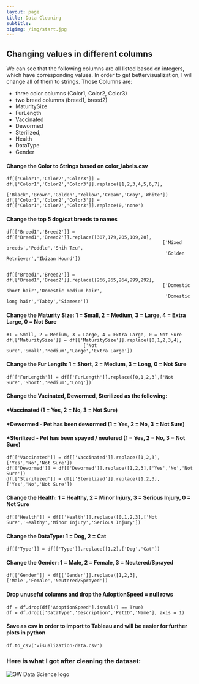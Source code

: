 ```yaml
---
layout: page
title: Data Cleaning
subtitle: 
bigimg: /img/start.jpg
---
```

## Changing values in different columns

We can see that the following columns are all listed based on integers, which have corresponding values. In order to get bettervisualization, I will change all of them to strings. Those Columns are:
- three color columns (Color1, Color2, Color3)
- two breed columns (breed1, breed2)
- MaturitySize
- FurLength
- Vaccinated
- Dewormed
- Sterilized, 
- Health
- DataType
- Gender

#### Change the Color to Strings based on color_labels.csv
```
df[['Color1','Color2','Color3']] = df[['Color1','Color2','Color3']].replace([1,2,3,4,5,6,7],
                            ['Black','Brown','Golden','Yellow','Cream','Gray','White'])
df[['Color1','Color2','Color3']] = df[['Color1','Color2','Color3']].replace(0,'none')
```
#### Change the top 5 dog/cat breeds to names
```
df[['Breed1','Breed2']] = df[['Breed1','Breed2']].replace([307,179,205,109,20],
                                                         ['Mixed breeds','Poddle','Shih Tzu',
                                                          'Golden Retriever','Ibizan Hound'])


df[['Breed1','Breed2']] = df[['Breed1','Breed2']].replace([266,265,264,299,292],
                                                         ['Domestic short hair','Domestic medium hair',
                                                          'Domestic long hair','Tabby','Siamese'])
```
#### Change the Maturity Size: 1 = Small, 2 = Medium, 3 = Large, 4 = Extra Large, 0 = Not Sure
```
#1 = Small, 2 = Medium, 3 = Large, 4 = Extra Large, 0 = Not Sure
df[['MaturitySize']] = df[['MaturitySize']].replace([0,1,2,3,4],
                            ['Not Sure','Small','Medium','Large','Extra Large'])
```
#### Change the Fur Length: 1 = Short, 2 = Medium, 3 = Long, 0 = Not Sure
```
df[['FurLength']] = df[['FurLength']].replace([0,1,2,3],['Not Sure','Short','Medium','Long'])
```
#### Change the Vacinated, Dewormed, Sterilized as the following: 
#### *Vaccinated (1 = Yes, 2 = No, 3 = Not Sure)
#### *Dewormed - Pet has been dewormed (1 = Yes, 2 = No, 3 = Not Sure)
#### *Sterilized - Pet has been spayed / neutered (1 = Yes, 2 = No, 3 = Not Sure)
```
df[['Vaccinated']] = df[['Vaccinated']].replace([1,2,3],['Yes','No','Not Sure'])
df[['Dewormed']] = df[['Dewormed']].replace([1,2,3],['Yes','No','Not Sure'])
df[['Sterilized']] = df[['Sterilized']].replace([1,2,3],['Yes','No','Not Sure'])
```
#### Change the Health: 1 = Healthy, 2 = Minor Injury, 3 = Serious Injury, 0 = Not Sure
```
df[['Health']] = df[['Health']].replace([0,1,2,3],['Not Sure','Healthy','Minor Injury','Serious Injury'])
```
#### Change the DataType: 1 = Dog, 2 = Cat
```
df[['Type']] = df[['Type']].replace([1,2],['Dog','Cat'])
```
#### Change the Gender: 1 = Male, 2 = Female, 3 = Neutered/Sprayed
```
df[['Gender']] = df[['Gender']].replace([1,2,3],['Male','Female','Neutered/Sprayed'])
```
#### Drop unuseful columns and drop the AdoptionSpeed = null rows
```
df = df.drop(df['AdoptionSpeed'].isnull() == True)
df = df.drop(['DataType','Description','PetID','Name'], axis = 1)
```
#### Save as csv in order to import to Tableau and will be easier for further plots in python
```
df.to_csv('visualization-data.csv')
```

### Here is what I got after cleaning the dataset:

![GW Data Science logo](/img/gwdsp.png)
